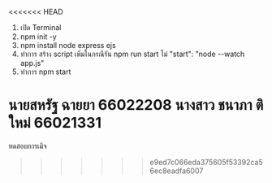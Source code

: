 <<<<<<< HEAD
1. เปิด Terminal 
2. npm init -y 
3. npm install node express ejs
4. ทำการ สร้าง script เพิ่มในกรณีรัน npm run start ไม่ "start": "node --watch app.js"
5. ทำการ npm start

นายสหรัฐ ฉายยา 66022208
นางสาว ชนาภา ติใหม่ 66021331 
=======
ทดสอบการเมิจ
>>>>>>> e9ed7c066eda375605f53392ca56ec8eadfa6007
